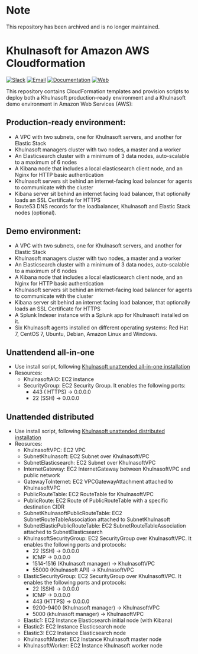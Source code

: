 # Note

This repository has been archived and is no longer maintained.

# Khulnasoft for Amazon AWS Cloudformation

[![Slack](https://img.shields.io/badge/slack-join-blue.svg)](https://goo.gl/forms/M2AoZC4b2R9A9Zy12)
[![Email](https://img.shields.io/badge/email-join-blue.svg)](https://groups.google.com/forum/#!forum/khulnasoft)
[![Documentation](https://img.shields.io/badge/docs-view-green.svg)](https://documentation.khulnasoft.com)
[![Web](https://img.shields.io/badge/web-view-green.svg)](https://khulnasoft.com)

This repository contains CloudFormation templates and provision scripts to deploy both a Khulnasoft production-ready environment and a Khulnasoft demo environment in Amazon Web Services (AWS):

## Production-ready environment:

* A VPC with two subnets, one for Khulnasoft servers, and another for Elastic Stack
* Khulnasoft managers cluster with two nodes, a master and a worker
* An Elasticsearch cluster with a minimum of 3 data nodes, auto-scalable to a maximum of 6 nodes
* A Kibana node that includes a local elasticsearch client node, and an Nginx for HTTP basic authentication
* Khulnasoft servers sit behind an internet-facing load balancer for agents to communicate with the cluster
* Kibana server sit behind an internet facing load balancer, that optionally loads an SSL Certificate for HTTPS
* Route53 DNS records for the loadbalancer, Khulnasoft and Elastic Stack nodes (optional).

## Demo environment:

* A VPC with two subnets, one for Khulnasoft servers, and another for Elastic Stack
* Khulnasoft managers cluster with two nodes, a master and a worker
* An Elasticsearch cluster with a minimum of 3 data nodes, auto-scalable to a maximum of 6 nodes
* A Kibana node that includes a local elasticsearch client node, and an Nginx for HTTP basic authentication
* Khulnasoft servers sit behind an internet-facing load balancer for agents to communicate with the cluster
* Kibana server sit behind an internet facing load balancer, that optionally loads an SSL Certificate for HTTPS
* A Splunk Indexer instance with a Splunk app for Khulnasoft installed on it.
* Six Khulnasoft agents installed on different operating systems: Red Hat 7, CentOS 7, Ubuntu, Debian, Amazon Linux and Windows.

## Unattendend all-in-one

* Use install script, following [Khulnasoft unattended all-in-one installation](https://documentation.khulnasoft.com/current/installation-guide/open-distro/all-in-one-deployment/unattended-installation.html)
* Resources:
    - KhulnasoftAIO: EC2 instance
    - SecurityGroup: EC2 Security Group. It enables the following ports:
        - 443 ( HTTPS) -> 0.0.0.0
        - 22 (SSH) -> 0.0.0.0

## Unattended distributed 

* Use install script, following [Khulnasoft unattended distributed installation](https://documentation.khulnasoft.com/current/installation-guide/open-distro/distributed-deployment/unattended/index.html)
* Reosurces:
    - KhulnasoftVPC: EC2 VPC
    - SubnetKhulnasoft: EC2 Subnet over KhulnasoftVPC
    - SubnetElasticsearch: EC2 Subnet over KhulnasoftVPC
    - InternetGateway: EC2 InternetGateway between KhulnasoftVPC and public network
    - GatewayToInternet: EC2 VPCGatewayAttachment attached to KhulnasoftVPC
    - PublicRouteTable: EC2 RouteTable for KhulnasoftVPC
    - PublicRoute: EC2 Route of PublicRouteTable with a specific destination CIDR
    - SubnetKhulnasoftPublicRouteTable: EC2 SubnetRouteTableAssociation attached to SubnetKhulnasoft
    - SubnetElasticPublicRouteTable: EC2 SubnetRouteTableAssociation attached to SubnetElasticsearch
    - KhulnasoftSecurityGroup: EC2 SecurityGroup over KhulnasoftVPC. It enables the following ports and protocols:
        -   22 (SSH) -> 0.0.0.0
        -   ICMP -> 0.0.0.0
        -   1514-1516 (Khulnasoft manager) -> KhulnasoftVPC
        -   55000 (Khulnasoft API) -> KhulnasoftVPC
    - ElasticSecurityGroup: EC2 SecurityGroup over KhulnasoftVPC. It enables the following ports and protocols:
        - 22 (SSH) -> 0.0.0.0
        - ICMP -> 0.0.0.0
        - 443 (HTTPS) -> 0.0.0.0
        - 9200-9400 (Khulnasoft manager) -> KhulnasoftVPC
        - 5000 (khulnasoft manager) -> KhulnasoftVPC
    - Elastic1: EC2 Instance Elasticsearch initial node (with Kibana)
    - Elastic2: EC2 Instance Elasticsearch node
    - Elastic3: EC2 Instance Elasticsearch node
    - KhulnasoftMaster: EC2 Instance Khulnasoft master node
    - KhulnasoftWorker: EC2 Instance Khulnasoft worker node
